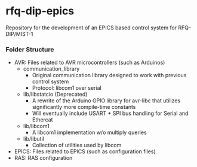 # rfq-dip-epics
Repository for the development of an EPICS based control system for RFQ-DIP/MIST-1

### Folder Structure
- AVR: Files related to AVR microcontrollers (such as Arduinos)
    - communication_library
      - Original communication library designed to work with previous control system
      - Protocol: libcom1 over serial
    - lib/libstatcio (Deprecated)
      - A rewrite of the Arduino GPIO library for avr-libc that utilizes significantly more compile-time constants
      - Will eventually include USART + SPI bus handling for Serial and Ethercat
    - lib/libcom1
      - A libcom1 implementation w/o multiply queries
	- lib/libutil
	  - Collection of utilities used by libcom
- EPICS: Files related to EPICS (such as configuration files)
- RAS: RAS configuration
